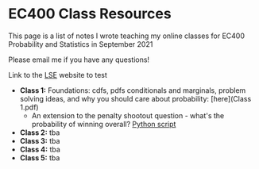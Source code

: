 # EC400 Class Resources

This page is a list of notes I wrote teaching my online classes for EC400 Probability and Statistics in September 2021

Please email me if you have any questions!

Link to the [LSE](https://www.lse.ac.uk) website to test

* **Class 1:** Foundations: cdfs, pdfs conditionals and marginals, problem solving ideas, and why you should care about probability: [here](Class 1.pdf)
	* An extension to the penalty shootout question - what's the probability of winning overall? [Python script](Penalties.py)
* **Class 2:** tba
* **Class 3:** tba
* **Class 4:** tba
* **Class 5:** tba
